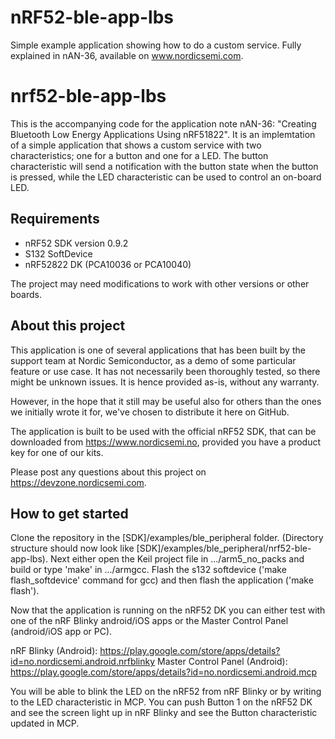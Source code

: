 # nRF52-ble-app-lbs
Simple example application showing how to do a custom service. Fully explained in nAN-36, available on www.nordicsemi.com.

nrf52-ble-app-lbs
==================
This is the accompanying code for the application note nAN-36: "Creating Bluetooth Low Energy Applications Using nRF51822". It is an implemtation of a simple application that shows a custom service with two characteristics; one for a button and one for a LED. The button characteristic will send a notification with the button state when the button is pressed, while the LED characteristic can be used to control an on-board LED.

Requirements
------------
- nRF52 SDK version 0.9.2
- S132 SoftDevice
- nRF52822 DK (PCA10036 or PCA10040)

The project may need modifications to work with other versions or other boards. 

About this project
------------------
This application is one of several applications that has been built by the support team at Nordic Semiconductor, as a demo of some particular feature or use case. It has not necessarily been thoroughly tested, so there might be unknown issues. It is hence provided as-is, without any warranty. 

However, in the hope that it still may be useful also for others than the ones we initially wrote it for, we've chosen to distribute it here on GitHub. 

The application is built to be used with the official nRF52 SDK, that can be downloaded from https://www.nordicsemi.no, provided you have a product key for one of our kits.

Please post any questions about this project on https://devzone.nordicsemi.com.

How to get started
------------------
Clone the repository in the [SDK]/examples/ble_peripheral folder. (Directory structure should now look like [SDK]/examples/ble_peripheral/nrf52-ble-app-lbs).
Next either open the Keil project file in .../arm5_no_packs and build or type 'make' in .../armgcc.
Flash the s132 softdevice ('make flash_softdevice' command for gcc) and then flash the application ('make flash').

Now that the application is running on the nRF52 DK you can either test with one of the nRF Blinky android/iOS apps or the Master Control Panel (android/iOS app or PC).

nRF Blinky (Android): https://play.google.com/store/apps/details?id=no.nordicsemi.android.nrfblinky
Master Control Panel (Android): https://play.google.com/store/apps/details?id=no.nordicsemi.android.mcp

You will be able to blink the LED on the nRF52 from nRF Blinky or by writing to the LED characteristic in MCP.
You can push Button 1 on the nRF52 DK and see the screen light up in nRF Blinky and see the Button characteristic updated in MCP.
